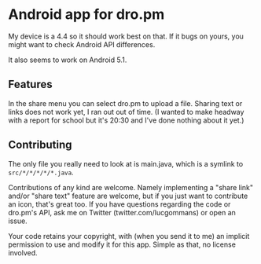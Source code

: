 # Android app for dro.pm

My device is a 4.4 so it should work best on that. If it bugs on yours, you
might want to check Android API differences.

It also seems to work on Android 5.1.

## Features

In the share menu you can select dro.pm to upload a file. Sharing text or links
does not work yet, I ran out out of time. (I wanted to make headway with a
report for school but it's 20:30 and I've done nothing about it yet.)

## Contributing

The only file you really need to look at is main.java, which is a symlink to
`src/*/*/*/*/*.java`.

Contributions of any kind are welcome. Namely implementing a "share link"
and/or "share text" feature are welcome, but if you just want to contribute an
icon, that's great too. If you have questions regarding the code or dro.pm's
API, ask me on Twitter (twitter.com/lucgommans) or open an issue.

Your code retains your copyright, with (when you send it to me) an implicit
permission to use and modify it for this app. Simple as that, no license
involved.

